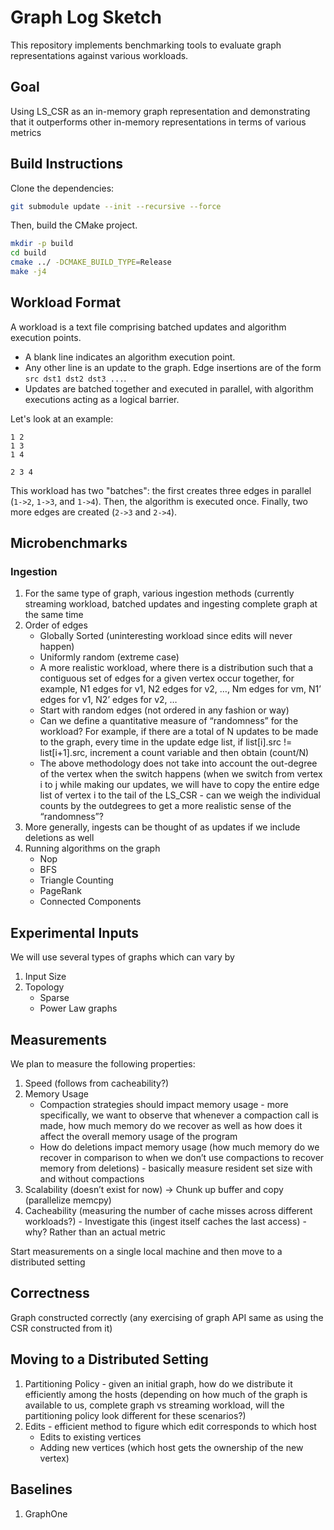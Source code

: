 <!--
  ~ SPDX-License-Identifier: BSD-2-Clause
  ~ Copyright (c) 2023. University of Texas at Austin. All rights reserved.
  -->

# Graph Log Sketch

This repository implements benchmarking tools to evaluate
graph representations against various workloads.

## Goal

Using LS_CSR as an in-memory graph representation
and demonstrating that it outperforms
other in-memory representations in terms of various metrics

## Build Instructions

Clone the dependencies:

```bash
git submodule update --init --recursive --force
```

Then, build the CMake project.

```bash
mkdir -p build
cd build
cmake ../ -DCMAKE_BUILD_TYPE=Release
make -j4
```

## Workload Format

A workload is a text file comprising batched updates and algorithm execution points.

* A blank line indicates an algorithm execution point.
* Any other line is an update to the graph.
Edge insertions are of the form `src dst1 dst2 dst3 ...`.
* Updates are batched together and executed in parallel,
with algorithm executions acting as a logical barrier.

Let's look at an example:

```plaintext
1 2
1 3
1 4

2 3 4
```

This workload has two "batches":
the first creates three edges in parallel (`1->2`, `1->3`, and `1->4`).
Then, the algorithm is executed once.
Finally, two more edges are created (`2->3` and `2->4`).

## Microbenchmarks

### Ingestion

1. For the same type of graph, various ingestion methods
(currently streaming workload, batched updates
and ingesting complete graph at the same time
2. Order of edges
    * Globally Sorted (uninteresting workload since edits will never happen)
    * Uniformly random (extreme case)
    * A more realistic workload, where there is a distribution such that a
    contiguous set of edges for a given vertex occur together,
    for example, N1 edges for v1, N2 edges for v2, …,
    Nm edges for vm, N1’ edges for v1, N2’ edges for v2, …
    * Start with random edges (not ordered in any fashion or way)
    * Can we define a quantitative measure of “randomness”
    for the workload?
    For example, if there are a total of N updates to be made to the graph,
    every time in the update edge list, if list[i].src != list[i+1].src,
    increment a count variable and then obtain (count/N)
    * The above methodology does not take into account the out-degree of the vertex
    when the switch happens
    (when we switch from vertex i to j
    while making our updates,
    we will have to copy the entire edge list of vertex i
    to the tail of the LS_CSR -
    can we weigh the individual counts by the outdegrees
    to get a more realistic sense of the “randomness”?
3. More generally,
ingests can be thought of as updates if we include deletions as well
4. Running algorithms on the graph
    * Nop
    * BFS
    * Triangle Counting
    * PageRank
    * Connected Components

## Experimental Inputs

We will use several types of graphs which can vary by

1. Input Size
2. Topology
    * Sparse
    * Power Law graphs

## Measurements

We plan to measure the following properties:

1. Speed (follows from cacheability?)
2. Memory Usage
    * Compaction strategies should impact memory usage -
    more specifically,
    we want to observe that whenever a compaction call is made,
    how much memory do we recover as well as
    how does it affect the overall memory usage of the program
    * How do deletions impact memory usage
    (how much memory do we recover in comparison to
     when we don’t use compactions
    to recover memory from deletions) -
    basically measure resident set size with and without compactions
3. Scalability (doesn’t exist for now) ->
Chunk up buffer and copy (parallelize memcpy)
4. Cacheability
(measuring the number of cache misses across different workloads?) -
Investigate this (ingest itself caches the last access) -
why? Rather than an actual metric

Start measurements on a single local machine and then move to a distributed setting

## Correctness

Graph constructed correctly
(any exercising of graph API same as using the CSR constructed from it)

## Moving to a Distributed Setting

1. Partitioning Policy - given an initial graph,
how do we distribute it efficiently among the hosts
(depending on how much of the graph is available to us,
complete graph vs streaming workload,
will the partitioning policy look different for these scenarios?)
2. Edits - efficient method to figure which edit corresponds to which host
    * Edits to existing vertices
    * Adding new vertices (which host gets the ownership of the new vertex)

## Baselines

1. GraphOne
